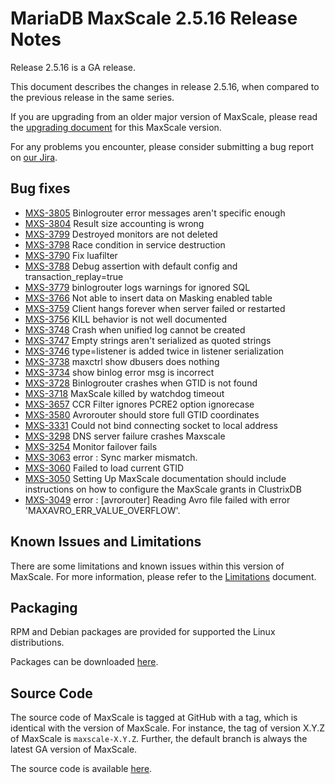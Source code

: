 # MariaDB MaxScale 2.5.16 Release Notes

Release 2.5.16 is a GA release.

This document describes the changes in release 2.5.16, when compared to the
previous release in the same series.

If you are upgrading from an older major version of MaxScale, please read the
[upgrading document](../Upgrading/Upgrading-To-MaxScale-2.5.md) for
this MaxScale version.

For any problems you encounter, please consider submitting a bug
report on [our Jira](https://jira.mariadb.org/projects/MXS).

## Bug fixes

* [MXS-3805](https://jira.mariadb.org/browse/MXS-3805) Binlogrouter error messages aren't specific enough
* [MXS-3804](https://jira.mariadb.org/browse/MXS-3804) Result size accounting is wrong
* [MXS-3799](https://jira.mariadb.org/browse/MXS-3799) Destroyed monitors are not deleted
* [MXS-3798](https://jira.mariadb.org/browse/MXS-3798) Race condition in service destruction
* [MXS-3790](https://jira.mariadb.org/browse/MXS-3790) Fix luafilter
* [MXS-3788](https://jira.mariadb.org/browse/MXS-3788) Debug assertion with default config and transaction_replay=true
* [MXS-3779](https://jira.mariadb.org/browse/MXS-3779) binlogrouter logs warnings for ignored SQL
* [MXS-3766](https://jira.mariadb.org/browse/MXS-3766) Not able to insert data on Masking enabled table 
* [MXS-3759](https://jira.mariadb.org/browse/MXS-3759) Client hangs forever when server failed or restarted
* [MXS-3756](https://jira.mariadb.org/browse/MXS-3756) KILL behavior is not well documented
* [MXS-3748](https://jira.mariadb.org/browse/MXS-3748) Crash when unified log cannot be created
* [MXS-3747](https://jira.mariadb.org/browse/MXS-3747) Empty strings aren't serialized as quoted strings
* [MXS-3746](https://jira.mariadb.org/browse/MXS-3746) type=listener is added twice in listener serialization
* [MXS-3738](https://jira.mariadb.org/browse/MXS-3738) maxctrl show dbusers does nothing
* [MXS-3734](https://jira.mariadb.org/browse/MXS-3734) show binlog error msg is incorrect
* [MXS-3728](https://jira.mariadb.org/browse/MXS-3728) Binlogrouter crashes when GTID is not found
* [MXS-3718](https://jira.mariadb.org/browse/MXS-3718) MaxScale killed by watchdog timeout
* [MXS-3657](https://jira.mariadb.org/browse/MXS-3657) CCR Filter ignores PCRE2 option ignorecase
* [MXS-3580](https://jira.mariadb.org/browse/MXS-3580) Avrorouter should store full GTID coordinates
* [MXS-3331](https://jira.mariadb.org/browse/MXS-3331) Could not bind connecting socket to local address
* [MXS-3298](https://jira.mariadb.org/browse/MXS-3298) DNS server failure crashes Maxscale
* [MXS-3254](https://jira.mariadb.org/browse/MXS-3254) Monitor failover fails
* [MXS-3063](https://jira.mariadb.org/browse/MXS-3063) error  : Sync marker mismatch.
* [MXS-3060](https://jira.mariadb.org/browse/MXS-3060) Failed to load current GTID
* [MXS-3050](https://jira.mariadb.org/browse/MXS-3050) Setting Up MaxScale documentation should include instructions on how to configure the MaxScale grants in ClustrixDB
* [MXS-3049](https://jira.mariadb.org/browse/MXS-3049) error  : [avrorouter] Reading Avro file failed with error 'MAXAVRO_ERR_VALUE_OVERFLOW'.

## Known Issues and Limitations

There are some limitations and known issues within this version of MaxScale.
For more information, please refer to the [Limitations](../About/Limitations.md) document.

## Packaging

RPM and Debian packages are provided for supported the Linux distributions.

Packages can be downloaded [here](https://mariadb.com/downloads/#mariadb_platform-mariadb_maxscale).

## Source Code

The source code of MaxScale is tagged at GitHub with a tag, which is identical
with the version of MaxScale. For instance, the tag of version X.Y.Z of MaxScale
is `maxscale-X.Y.Z`. Further, the default branch is always the latest GA version
of MaxScale.

The source code is available [here](https://github.com/mariadb-corporation/MaxScale).

